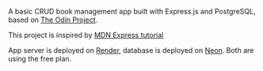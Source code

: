 A basic CRUD book management app built with Express.js and PostgreSQL, based on [The Odin Project](https://www.theodinproject.com/lessons/node-path-nodejs-inventory-application).

This project is inspired by [MDN Express tutorial](https://developer.mozilla.org/en-US/docs/Learn_web_development/Extensions/Server-side/Express_Nodejs/Tutorial_local_library_website)

App server is deployed on [Render](https://render.com/), database is deployed on [Neon](https://neon.com/). Both are using the free plan.
